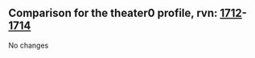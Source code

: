 ## Comparison for the theater0 profile, rvn: [1712](https://github.com/PRO100KatYT/FortniteProfileRevisions/tree/main/profiles/theater0/1712%20theater0.json)-[1714](https://github.com/PRO100KatYT/FortniteProfileRevisions/tree/main/profiles/theater0/1714%20theater0.json)

No changes
